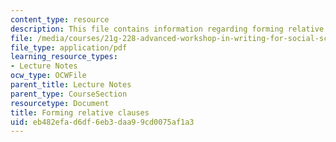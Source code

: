```yaml
---
content_type: resource
description: This file contains information regarding forming relative clauses.
file: /media/courses/21g-228-advanced-workshop-in-writing-for-social-sciences-and-architecture-els-spring-2007/eb482efad6df6eb3daa99cd0075af1a3_MIT21G.228S07_adj_clauses.pdf
file_type: application/pdf
learning_resource_types:
- Lecture Notes
ocw_type: OCWFile
parent_title: Lecture Notes
parent_type: CourseSection
resourcetype: Document
title: Forming relative clauses
uid: eb482efa-d6df-6eb3-daa9-9cd0075af1a3
---
```

